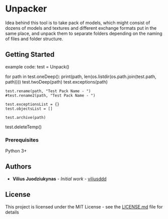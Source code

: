 # Unpacker

Idea behind this tool is to take pack of models, which might consist of dozens of models and textures and different exchange formats put in the same place, and unpack them to separate folders depending on the naming of files and folder structure.

## Getting Started

example code:
test = Unpack()

for path in test.oneDeep():
    print(path, len(os.listdir(os.path.join(test.path, path))))
    test.twoDeep(path)
    test.exceptions(path)
    
    test.rename(path, "Test Pack Name - ")
    #test.rename2(path, "Test Pack Name - ")
    
    test.exceptionsList = {}
    test.objectsList = []
    
    test.archive(path)

test.deleteTemp()


### Prerequisites

Python 3+

## Authors

* **Vilius Juodziukynas** - *Initial work* - [viliusddd](https://github.com/viliusddd)

## License

This project is licensed under the MIT License - see the [LICENSE.md](LICENSE.md) file for details
